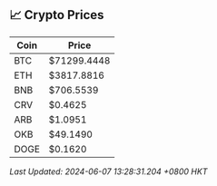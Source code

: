 ## 📈 Crypto Prices

| Coin | Price |
| ---- | ----- |
| BTC | $71299.4448 |
| ETH | $3817.8816 |
| BNB | $706.5539 |
| CRV | $0.4625 |
| ARB | $1.0951 |
| OKB | $49.1490 |
| DOGE | $0.1620 |

_Last Updated: 2024-06-07 13:28:31.204 +0800 HKT_